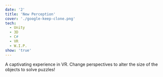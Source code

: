 ```yaml
---
date: '2'
title: 'New Perception'
cover: './google-keep-clone.png'
tech:
  - Unity
  - 3D
  - C#
  - VR
  - W.I.P.
show: 'true'
---
```


A captivating experience in VR. Change perspectives to alter the size of the objects to solve puzzles!
